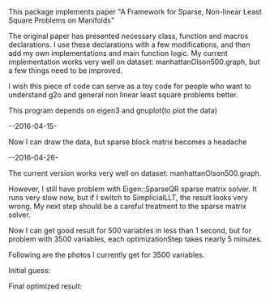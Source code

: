 This package implements paper "A Framework for Sparse, Non-linear Least Square Problems on Manifolds"

The original paper has presented necessary class, function and macros declarations. I use these declarations with a few modifications, and then add my own implementations and main function logic. My current implementation works very well on dataset: manhattanOlson500.graph, but a few things need to be improved. 

I wish this piece of code can serve as a toy code for people who want to understand g2o and general non linear least square problems better. 


This program depends on eigen3 and gnuplot(to plot the data)


--2016-04-15-

Now I can draw the data, but sparse block matrix becomes a headache


--2016-04-26-

The current version works very well on dataset: manhattanOlson500.graph.

However, I still have problem with Eigen::SparseQR sparse matrix solver. It runs very slow now, but if I switch to SimplicialLLT, the result looks very wrong. My next step should be a careful treatment to the sparse matrix solver.

Now I can get good result for 500 variables in less than 1 second, but for problem with 3500 variables, each optimizationStep takes nearly 5 minutes. 

Following are the photos I currently get for 3500 variables.

Initial guess:

Final optimized result: